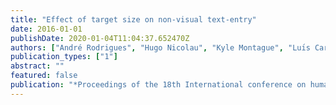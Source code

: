 ```yaml
---
title: "Effect of target size on non-visual text-entry"
date: 2016-01-01
publishDate: 2020-01-04T11:04:37.652470Z
authors: ["André Rodrigues", "Hugo Nicolau", "Kyle Montague", "Luı́s Carriço", "Tiago Guerreiro"]
publication_types: ["1"]
abstract: ""
featured: false
publication: "*Proceedings of the 18th International conference on human-computer interaction with mobile devices and services*"
---
```


